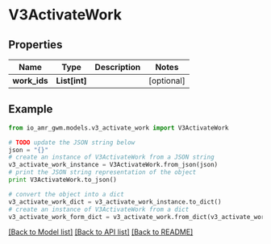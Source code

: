 # V3ActivateWork


## Properties
Name | Type | Description | Notes
------------ | ------------- | ------------- | -------------
**work_ids** | **List[int]** |  | [optional] 

## Example

```python
from io_amr_gwm.models.v3_activate_work import V3ActivateWork

# TODO update the JSON string below
json = "{}"
# create an instance of V3ActivateWork from a JSON string
v3_activate_work_instance = V3ActivateWork.from_json(json)
# print the JSON string representation of the object
print V3ActivateWork.to_json()

# convert the object into a dict
v3_activate_work_dict = v3_activate_work_instance.to_dict()
# create an instance of V3ActivateWork from a dict
v3_activate_work_form_dict = v3_activate_work.from_dict(v3_activate_work_dict)
```
[[Back to Model list]](../README.md#documentation-for-models) [[Back to API list]](../README.md#documentation-for-api-endpoints) [[Back to README]](../README.md)



